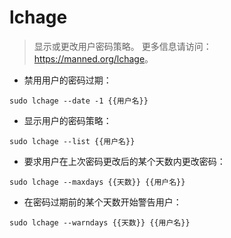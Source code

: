 # lchage

> 显示或更改用户密码策略。
> 更多信息请访问：<https://manned.org/lchage>。

- 禁用用户的密码过期：

`sudo lchage --date -1 {{用户名}}`

- 显示用户的密码策略：

`sudo lchage --list {{用户名}}`

- 要求用户在上次密码更改后的某个天数内更改密码：

`sudo lchage --maxdays {{天数}} {{用户名}}`

- 在密码过期前的某个天数开始警告用户：

`sudo lchage --warndays {{天数}} {{用户名}}`